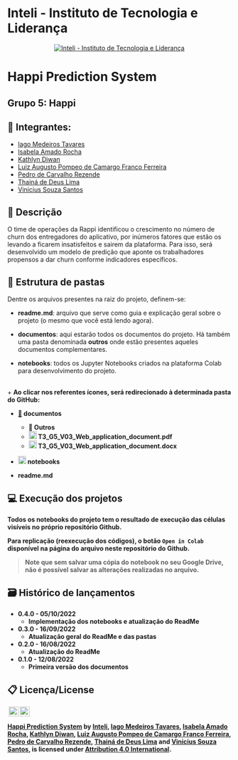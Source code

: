 # Inteli - Instituto de Tecnologia e Liderança 

<p align="center">
<a href= "https://www.inteli.edu.br/"><img src="https://www.inteli.edu.br/wp-content/uploads/2021/08/20172028/marca_1-2.png" alt="Inteli - Instituto de Tecnologia e Liderança" border="0"></a>
</p>

# Happi Prediction System

## Grupo 5: Happi

## 🚀 Integrantes: 
- <a href="https://linkedin.com/in/iago-tavares-b10244149">Iago Medeiros Tavares</a>
- <a href="https://linkedin.com/in/isabela-amado-da-rocha-0314b4237">Isabela Amado Rocha</a>
- <a href="https://linkedin.com/in/kathlyn-diwan-0a0189232">Kathlyn Diwan</a> 
- <a href="https://linkedin.com/in/gutopompeo">Luiz Augusto Pompeo de Camargo Franco Ferreira</a> 
- <a href="https://linkedin.com/in/pedrocrezende">Pedro de Carvalho Rezende</a>
- <a href="https://linkedin.com/in/thainá-lima-169177232">Thainá de Deus Lima</a> 
- <a href="https://linkedin.com/in/vinicius-souza-santos">Vinicius Souza Santos</a>

## 📝 Descrição

O time de operações da Rappi identificou o crescimento no número de churn dos entregadores do aplicativo, por inúmeros fatores que estão os levando a ficarem insatisfeitos e sairem da plataforma. Para isso, será desenvolvido um modelo de predição que aponte os trabalhadores propensos a dar churn conforme indicadores específicos.

## 📁 Estrutura de pastas

Dentre os arquivos presentes na raiz do projeto, definem-se:

- <b>readme.md</b>: arquivo que serve como guia e explicação geral sobre o projeto (o mesmo que você está lendo agora).

- <b>documentos</b>: aqui estarão todos os documentos do projeto. Há também uma pasta denominada <b>outros</b> onde estão presentes aqueles documentos complementares.

- <b>notebooks</b>: todos os Jupyter Notebooks criados na plataforma Colab para desenvolvimento do projeto.<br>

<br>
+ <b>Ao clicar nos referentes ícones, será redirecionado à determinada pasta do GitHub:<b>

   -  <a href="https://github.com/2022M3T3/Projeto5/tree/main/Documentos">📂</a> <b>documentos</b> <br>
      -  📂 <b>Outros</b> <br>
      -  <a href="https://github.com/2022M3T3/Projeto5/blob/main/Documentos/T3_G5_V03_Prediction_System.pdf.pdf"><img src="https://user-images.githubusercontent.com/99209356/174968401-abc5cae1-7a1e-4f06-aca6-c859c993c038.svg" width="18px" height="18px"></a> T3_G5_V03_Web_application_document.pdf<br>
      -  <a href="https://github.com/2022M3T3/Projeto5/blob/main/Documentos/T3_G5_V03_Prediction_System.docx.docx"><img src="https://user-images.githubusercontent.com/99209356/174968001-e5dfbc94-09e5-43d3-a5ab-60a684e673b3.svg" width="18px" height="18px"></a> T3_G5_V03_Web_application_document.docx<br>

   -  <a href="https://github.com/2022M3T3/Projeto5/tree/main/notebooks"><img src="https://user-images.githubusercontent.com/99209356/190716468-3ae8f59f-7d04-4f1a-addc-3a7e0cca786e.svg" width="18px" height="18px"></a> <b>notebooks</b><br>

   -  readme.md<br>

## 💻 Execução dos projetos

Todos os notebooks do projeto tem o resultado de execução das células visíveis no próprio repositório Github.

Para replicação (reexecução dos códigos), o botão `Open in Colab` disponível na página do arquivo neste repositório do Github.
> Note que sem salvar uma cópia do notebook no seu Google Drive, não é possível salvar as alterações realizadas no arquivo.

## 🗃 Histórico de lançamentos

-  0.4.0 - 05/10/2022
   -  Implementação dos notebooks e atualização do ReadMe
-  0.3.0 - 16/09/2022
   -  Atualização geral do ReadMe e das pastas 
-  0.2.0 - 16/08/2022
   -  Atualização do ReadMe 
-  0.1.0 - 12/08/2022
   -  Primeira versão dos documentos

## 📋 Licença/License

<img style="height:22px!important;margin-left:3px;vertical-align:text-bottom;" src="https://mirrors.creativecommons.org/presskit/icons/cc.svg?ref=chooser-v1"><img style="height:22px!important;margin-left:3px;vertical-align:text-bottom;" src="https://mirrors.creativecommons.org/presskit/icons/by.svg?ref=chooser-v1"><p xmlns:cc="http://creativecommons.org/ns#" xmlns:dct="http://purl.org/dc/terms/"><a property="dct:title" rel="cc:attributionURL" href="#">Happi Prediction System</a> by <a rel="cc:attributionURL dct:creator" property="cc:attributionName" href="https://www.inteli.edu.br/">Inteli</a>, <a href="https://linkedin.com/in/iago-tavares-b10244149">Iago Medeiros Tavares</a>, <a href="https://linkedin.com/in/isabela-amado-da-rocha-0314b4237">Isabela Amado Rocha</a>, <a href="https://linkedin.com/in/kathlyn-diwan-0a0189232">Kathlyn Diwan</a>, <a href="https://linkedin.com/in/gutopompeo">Luiz Augusto Pompeo de Camargo Franco Ferreira</a>, <a href="https://linkedin.com/in/pedrocrezende">Pedro de Carvalho Rezende</a>, <a href="https://linkedin.com/in/thainá-lima-169177232">Thainá de Deus Lima</a> and <a href="https://linkedin.com/in/vinicius-souza-santos">Vinicius Souza Santos</a>, is licensed under <a href="http://creativecommons.org/licenses/by/4.0/?ref=chooser-v1" target="_blank" rel="license noopener noreferrer" style="display:inline-block;">Attribution 4.0 International</a>.</p>